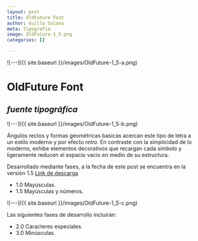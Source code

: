 ```yaml
---
layout: post
title: OldFuture Font
author: Guillo Solano
meta: Tipografía
image: OldFuture-1_5.png
categories: []

---
```


![---]({{ site.baseurl }}/images/OldFuture-1_5-a.png)


# OldFuture Font
## _fuente tipográfica_

![---]({{ site.baseurl }}/images/OldFuture-1_5-b.png)

Ángulos rectos y formas geométricas basicas acercan este tipo de letra a un estilo moderno y por efecto _retro_. En contraste con la simplicidad de lo moderno, exhibe elementos decorativos que recargan cada símbolo y ligeramente reducen el espacio vacio en medio de su estructura.

Desarrollado mediante fases, a la fecha de este post se encuentra en la versión 1.5 [Link de descarga](https://github.com/gsolat/blog/blob/master/images/OldFuture%201.5.ttf?raw=true) <br>
- 1.0 Mayúsculas.
- 1.5 Mayúsculas y números.

![---]({{ site.baseurl }}/images/OldFuture-1_5-c.png)

Las siguientes fases de desarrollo incluirán:

- 2.0 Caracteres especiales.
- 3.0 Minúsculas.
